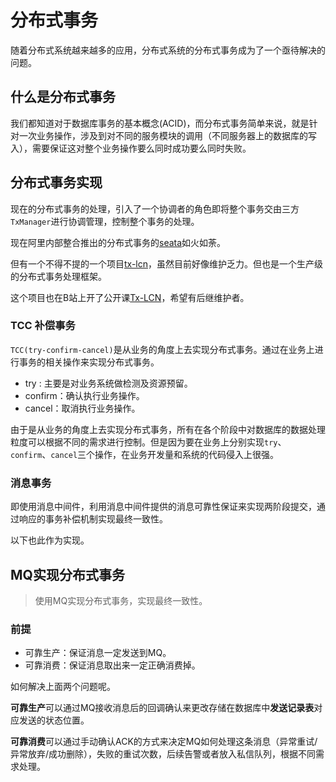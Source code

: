 #   分布式事务

随着分布式系统越来越多的应用，分布式系统的分布式事务成为了一个亟待解决的问题。

## 什么是分布式事务

我们都知道对于数据库事务的基本概念(ACID)，而分布式事务简单来说，就是针对一次业务操作，涉及到对不同的服务模块的调用（不同服务器上的数据库的写入），需要保证这对整个业务操作要么同时成功要么同时失败。

## 分布式事务实现

现在的分布式事务的处理，引入了一个协调者的角色即将整个事务交由三方`TxManager`进行协调管理，控制整个事务的处理。

现在阿里内部整合推出的分布式事务的[seata](http://seata.io/zh-cn/)如火如荼。

但有一个不得不提的一个项目[tx-lcn](https://github.com/codingapi/tx-lcn)，虽然目前好像维护乏力。但也是一个生产级的分布式事务处理框架。

这个项目也在B站上开了公开课[Tx-LCN](https://www.bilibili.com/video/av80626430/)，希望有后继维护者。

### TCC 补偿事务

`TCC(try-confirm-cancel)`是从业务的角度上去实现分布式事务。通过在业务上进行事务的相关操作来实现分布式事务。

- try :  主要是对业务系统做检测及资源预留。
- confirm：确认执行业务操作。
- cancel：取消执行业务操作。

由于是从业务的角度上去实现分布式事务，所有在各个阶段中对数据库的数据处理粒度可以根据不同的需求进行控制。但是因为要在业务上分别实现`try`、`confirm`、`cancel`三个操作，在业务开发量和系统的代码侵入上很强。



### 消息事务

即使用消息中间件，利用消息中间件提供的消息可靠性保证来实现两阶段提交，通过响应的事务补偿机制实现最终一致性。

以下也此作为实现。



## MQ实现分布式事务

> 使用MQ实现分布式事务，实现最终一致性。



### 前提

- 可靠生产：保证消息一定发送到MQ。
- 可靠消费：保证消息取出来一定正确消费掉。

如何解决上面两个问题呢。

**可靠生产**可以通过MQ接收消息后的回调确认来更改存储在数据库中**发送记录表**对应发送的状态位置。

**可靠消费**可以通过手动确认ACK的方式来决定MQ如何处理这条消息（异常重试/异常放弃/成功删除），失败的重试次数，后续告警或者放入私信队列，根据不同需求处理。

